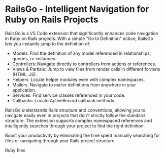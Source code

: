 # RailsGo - Intelligent Navigation for Ruby on Rails Projects

RailsGo is a VS Code extension that significantly enhances code navigation in Ruby on Rails projects. With a simple "Go to Definition" action, RailsGo lets you instantly jump to the definition of:

- Models: Find the definition of any model referenced in relationships, queries, or instances.
- Controllers: Navigate directly to controllers from actions or references.
- Views & Partials: Jump to view files from render calls in different formats (HTML, JS).
- Helpers: Locate helper modules even with complex namespaces.
- Mailers: Navigate to mailer definitions from anywhere in your application.
- Services: Find service classes referenced in your code.
- Callbacks: Locate ActiveRecord callback methods.

RailsGo understands Rails structure and conventions, allowing you to navigate easily even in projects that don't strictly follow the standard structure. The extension supports complex namespaced references and intelligently searches through your project to find the right definition.

Boost your productivity by eliminating the time spent manually searching for files or navigating through your Rails project structure.

Ruby files 
